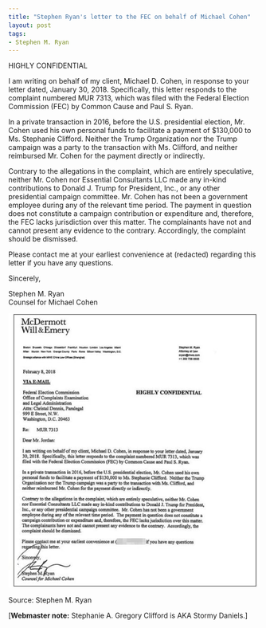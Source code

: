 ```yaml
---
title: "Stephen Ryan's letter to the FEC on behalf of Michael Cohen"
layout: post
tags:
- Stephen M. Ryan
---
```


HIGHLY CONFIDENTIAL

I am writing on behalf of my client, Michael D. Cohen, in response to your letter dated, January 30, 2018. Specifically, this letter responds to the complaint numbered MUR 7313, which was filed with the Federal Election Commission (FEC) by Common Cause and Paul S. Ryan.

In a private transaction in 2016, before the U.S. presidential election, Mr. Cohen used his own personal funds to facilitate a payment of $130,000 to Ms. Stephanie Clifford. Neither the Trump Organization nor the Trump campaign was a party to the transaction with Ms. Clifford, and neither reimbursed Mr. Cohen for the payment directly or indirectly.

Contrary to the allegations in the complaint, which are entirely speculative, neither Mr. Cohen nor Essential Consultants LLC made any in-kind contributions to Donald J. Trump for President, Inc., or any other presidential campaign committee. Mr. Cohen has not been a government employee during any of the relevant time period. The payment in question does not constitute a campaign contribution or expenditure and, therefore, the FEC lacks jurisdiction over this matter. The complainants have not and cannot present any evidence to the contrary. Accordingly, the complaint should be dismissed.

Please contact me at your earliest convenience at (redacted) regarding this letter if you have any questions.

Sincerely,

Stephen M. Ryan<br />Counsel for Michael Cohen

![Stephen M. Ryan on behalf of Michael Cohen](/assets/2018-02-08-stephen-ryan-letter.jpg "Stephen M. Ryan on behalf of Michael Cohen")

Source: Stephen M. Ryan

[**Webmaster note:** Stephanie A. Gregory Clifford is AKA Stormy Daniels.]

